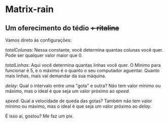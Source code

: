 # Matrix-rain
## Um oferecimento do tédio ~~+ ritalina~~

Vamos direto às configurações:

_totalColunas_: Nessa constante, você determina quantas colunas você quer. Pode ser qualquer valor maior que 0.

_totalLinhas_: Aqui você determina quantas linhas você quer. O Mínimo para funcionar é 5, e o máximo é o quanto o seu computador aguentar. Quanto mais linhas, mais vai demandar da sua máquina.

_delay_: Qual o intervalo entre uma "gota" e outra? Não tem valor mínimo ou máximo, mas o ideal é que seja um valor próximo ao _speed_.

_speed_: Qual a velocidade de queda das gotas? Também não tem valor mínimo ou máximo, mas o ideal é que seja um valor próximo ao _delay_.

É isso aí, gostou? Me faz um pix.